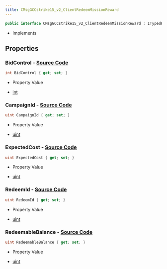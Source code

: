 ```yaml
---
title: CMsgGCCstrike15_v2_ClientRedeemMissionReward
---
```


```csharp
public interface CMsgGCCstrike15_v2_ClientRedeemMissionReward : ITypedProtobuf<CMsgGCCstrike15_v2_ClientRedeemMissionReward>, INativeHandle
```

- Implements

## Properties

### **BidControl** - [Source Code](https://github.com/swiftly-solution/swiftlys2/blob/main/managed/src/SwiftlyS2.Generated/Protobufs/Interfaces/CMsgGCCstrike15_v2_ClientRedeemMissionReward.cs#L25)

```csharp
int BidControl { get; set; }
```

- Property Value

- [int](https://learn.microsoft.com/dotnet/api/system.int32)

### **CampaignId** - [Source Code](https://github.com/swiftly-solution/swiftlys2/blob/main/managed/src/SwiftlyS2.Generated/Protobufs/Interfaces/CMsgGCCstrike15_v2_ClientRedeemMissionReward.cs#L13)

```csharp
uint CampaignId { get; set; }
```

- Property Value

- [uint](https://learn.microsoft.com/dotnet/api/system.uint32)

### **ExpectedCost** - [Source Code](https://github.com/swiftly-solution/swiftlys2/blob/main/managed/src/SwiftlyS2.Generated/Protobufs/Interfaces/CMsgGCCstrike15_v2_ClientRedeemMissionReward.cs#L22)

```csharp
uint ExpectedCost { get; set; }
```

- Property Value

- [uint](https://learn.microsoft.com/dotnet/api/system.uint32)

### **RedeemId** - [Source Code](https://github.com/swiftly-solution/swiftlys2/blob/main/managed/src/SwiftlyS2.Generated/Protobufs/Interfaces/CMsgGCCstrike15_v2_ClientRedeemMissionReward.cs#L16)

```csharp
uint RedeemId { get; set; }
```

- Property Value

- [uint](https://learn.microsoft.com/dotnet/api/system.uint32)

### **RedeemableBalance** - [Source Code](https://github.com/swiftly-solution/swiftlys2/blob/main/managed/src/SwiftlyS2.Generated/Protobufs/Interfaces/CMsgGCCstrike15_v2_ClientRedeemMissionReward.cs#L19)

```csharp
uint RedeemableBalance { get; set; }
```

- Property Value

- [uint](https://learn.microsoft.com/dotnet/api/system.uint32)

